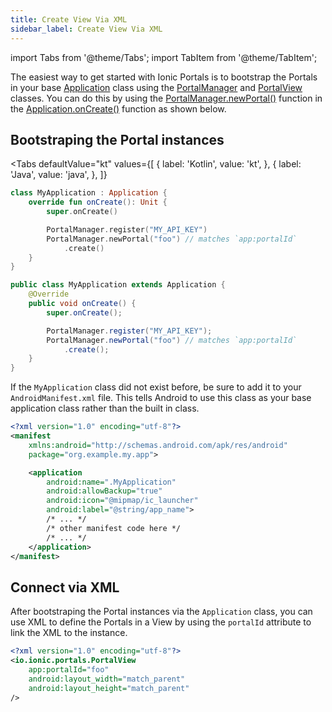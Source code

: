 ```yaml
---
title: Create View Via XML
sidebar_label: Create View Via XML
---
```


import Tabs from '@theme/Tabs';
import TabItem from '@theme/TabItem';

The easiest way to get started with Ionic Portals is to bootstrap the Portals in your base [Application](https://developer.android.com/reference/android/app/Application) class using the [PortalManager](../../reference/android/portal-manager) and [PortalView](../../reference/android/portal-view) classes. You can do this by using the [PortalManager.newPortal()](../../reference/android/portal-manager#newportal) function in the [Application.onCreate()](https://developer.android.com/reference/android/app/Application#onCreate()) function as shown below.

## Bootstraping the Portal instances

<Tabs 
    defaultValue="kt" 
    values={[
        { label: 'Kotlin', value: 'kt', },
        { label: 'Java', value: 'java', },
    ]}
>
<TabItem value="kt">

```kotlin
class MyApplication : Application {
    override fun onCreate(): Unit {
        super.onCreate()

        PortalManager.register("MY_API_KEY")
        PortalManager.newPortal("foo") // matches `app:portalId`
            .create()
    }
}
```

</TabItem>
<TabItem value="java">

```java
public class MyApplication extends Application {
    @Override
    public void onCreate() {
        super.onCreate();

        PortalManager.register("MY_API_KEY");
        PortalManager.newPortal("foo") // matches `app:portalId`
            .create();
    }
}
``` 

</TabItem>
</Tabs>

If the `MyApplication` class did not exist before, be sure to add it to your `AndroidManifest.xml` file. This tells Android to use this class as your base application class rather than the built in class.

```xml
<?xml version="1.0" encoding="utf-8"?>
<manifest
    xmlns:android="http://schemas.android.com/apk/res/android"
    package="org.example.my.app">

    <application
        android:name=".MyApplication"
        android:allowBackup="true"
        android:icon="@mipmap/ic_launcher"
        android:label="@string/app_name">
        /* ... */
        /* other manifest code here */
        /* ... */
    </application>
</manifest>  
```

## Connect via XML

After bootstraping the Portal instances via the `Application` class, you can use XML to define the Portals in a View by using the `portalId` attribute to link the XML to the instance.

```xml
<?xml version="1.0" encoding="utf-8"?>
<io.ionic.portals.PortalView
    app:portalId="foo"
    android:layout_width="match_parent"
    android:layout_height="match_parent"
/>
```
